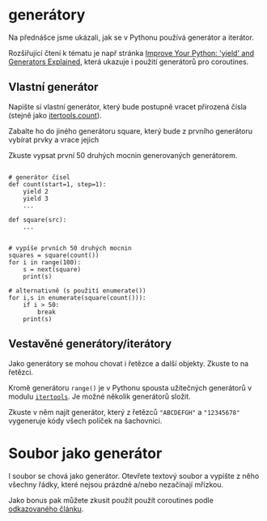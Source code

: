 # generátory

Na přednášce jsme ukázali, jak se v Pythonu používá generátor 
a iterátor.  

Rozšiřující čtení k tématu je např stránka
[Improve Your Python: 'yield' and Generators Explained][yield-explained], která 
ukazuje i použití generátorů pro coroutines.

## Vlastní generátor

Napište si vlastní generátor, který bude postupně vracet přirozená
čísla (stejně jako [itertools.count]).

Zabalte ho do jiného generátoru square, který bude z prvního
generátoru vybírat prvky a vrace jejich

Zkuste vypsat první 50 druhých mocnin generovaných generátorem.


```pythonstub

# generátor čísel
def count(start=1, step=1):
    yield 2
    yield 3
    ...
    
def square(src):
    ...
    
    
# vypíše prvních 50 druhých mocnin    
squares = square(count())
for i in range(100):
    s = next(square)
    print(s)
    
# alternativně (s použití enumerate())
for i,s in enumerate(square(count())):
    if i > 50: 
        break    
    print(s)

```

## Vestavěné generátory/iterátory

Jako generátory se mohou chovat i řetězce a další objekty. Zkuste 
to na řetězci.

Kromě generátoru `range()` je v Pythonu spousta užitečných generátorů
v modulu [`itertools`][itertools].  Je možné několik generátorů složit.

Zkuste v něm najít generátor, který z řetězců `"ABCDEFGH"` a `"12345678"`
vygeneruje kódy všech políček na šachovnici.

# Soubor jako generátor

I soubor se chová jako generátor. Otevřete textový soubor a vypište
z něho všechny řádky, které nejsou prázdné a/nebo nezačínají mřízkou.

Jako bonus pak můžete zkusit použít použít coroutines 
podle [odkazovaného článku][yield-explained]. 

[yield-explained]: https://jeffknupp.com/blog/2013/04/07/improve-your-python-yield-and-generators-explained/
[itertools.count]: https://docs.python.org/2/library/itertools.html#itertools.count
[itertools]: https://docs.python.org/2/library/itertools.html